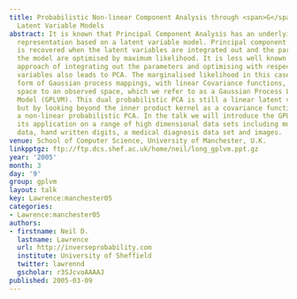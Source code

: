 ```yaml
---
title: Probabilistic Non-linear Component Analysis through <span>G</span>aussian Process
  Latent Variable Models
abstract: It is known that Principal Component Analysis has an underlying probabilistic
  representation based on a latent variable model. Principal component analysis (PCA)
  is recovered when the latent variables are integrated out and the parameters of
  the model are optimised by maximum likelihood. It is less well known that the dual
  approach of integrating out the parameters and optimising with respect to the latent
  variables also leads to PCA. The marginalised likelihood in this case takes the
  form of Gaussian process mappings, with linear Covariance functions, from a latent
  space to an observed space, which we refer to as a Gaussian Process Latent Variable
  Model (GPLVM). This dual probabilistic PCA is still a linear latent variable model,
  but by looking beyond the inner product kernel as a covariance function we can develop
  a non-linear probabilistic PCA. In the talk we will introduce the GPLVM and illustrate
  its application on a range of high dimensional data sets including motion capture
  data, hand written digits, a medical diagnosis data set and images.
venue: School of Computer Science, University of Manchester, U.K.
linkpptgz: ftp://ftp.dcs.shef.ac.uk/home/neil/long_gplvm.ppt.gz
year: '2005'
month: 3
day: '9'
group: gplvm
layout: talk
key: Lawrence:manchester05
categories:
- Lawrence:manchester05
authors:
- firstname: Neil D.
  lastname: Lawrence
  url: http://inverseprobability.com
  institute: University of Sheffield
  twitter: lawrennd
  gscholar: r3SJcvoAAAAJ
published: 2005-03-09
---
```

